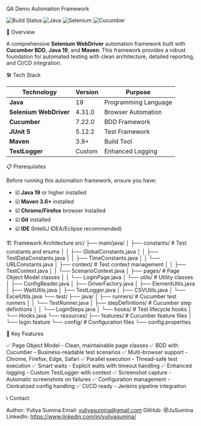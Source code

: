 QA Demo Automation Framework

![Build Status](https://img.shields.io/badge/build-passing-brightgreen)
![Java](https://img.shields.io/badge/Java-19-orange)
![Selenium](https://img.shields.io/badge/Selenium-4.15.0-green)
![Cucumber](https://img.shields.io/badge/Cucumber-7.15.0-brightgreen)


🚀 Overview

A comprehensive **Selenium WebDriver** automation framework built with **Cucumber BDD**, **Java 19**, and **Maven**. This framework provides a robust foundation for automated testing with clean architecture, detailed reporting, and CI/CD integration.


🛠️ Tech Stack

| Technology | Version | Purpose |
|------------|---------|---------|
| **Java** | 19 | Programming Language |
| **Selenium WebDriver** | 4.31.0 | Browser Automation |
| **Cucumber** | 7.22.0 | BDD Framework |
| **JUnit 5** | 5.12.2 | Test Framework |
| **Maven** | 3.9+ | Build Tool |
| **TestLogger** | Custom | Enhanced Logging |


📋 Prerequisites

Before running this automation framework, ensure you have:

- ☑️ **Java 19** or higher installed
- ☑️ **Maven 3.6+** installed  
- ☑️ **Chrome/Firefox** browser installed
- ☑️ **Git** installed
- ☑️ **IDE** (IntelliJ IDEA/Eclipse recommended)


🏗️ Framework Architecture
src/
├── main/java/
│   ├── constants/          # Test constants and enums
│   │   ├── GlobalConstants.java
│   │   ├── TestDataConstants.java
│   │   ├── TimeConstants.java
│   │   └── URLConstants.java
│   ├── context/           # Test context management
│   │   ├── TestContext.java
│   │   └── ScenarioContext.java
│   ├── pages/             # Page Object Model classes
│   │   └── LoginPage.java
│   └── utils/             # Utility classes
│       ├── ConfigReader.java
│       ├── DriverFactory.java
│       ├── ElementUtils.java
│       ├── WaitUtils.java
│       ├── TestLogger.java
│       ├── CSVUtils.java
│       └── ExcelUtils.java
└── test/
    ├── java/
    │   ├── runners/       # Cucumber test runners
    │   │   └── TestRunner.java
    │   ├── stepDefinitions/ # Cucumber step definitions
    │   │   └── LoginSteps.java
    │   └── hooks/         # Test lifecycle hooks
    │       └── Hooks.java
    └── resources/
        ├── features/      # Cucumber feature files
        │   └── login.feature
        └── config/        # Configuration files
            └── config.properties


🔧 Key Features

✅ Page Object Model - Clean, maintainable page classes
✅ BDD with Cucumber - Business-readable test scenarios
✅ Multi-browser support - Chrome, Firefox, Edge, Safari
✅ Parallel execution - Thread-safe test execution
✅ Smart waits - Explicit waits with timeout handling
✅ Enhanced logging - Custom TestLogger with context
✅ Screenshot capture - Automatic screenshots on failures
✅ Configuration management - Centralized config handling
✅ CI/CD ready - Jenkins pipeline integration


📞 Contact

Author: Yuliya Sumina
Email: yuliyasumina@gmail.com
GitHub: @JuSumina
LinkedIn: https://www.linkedin.com/in/yuliyasumina/
